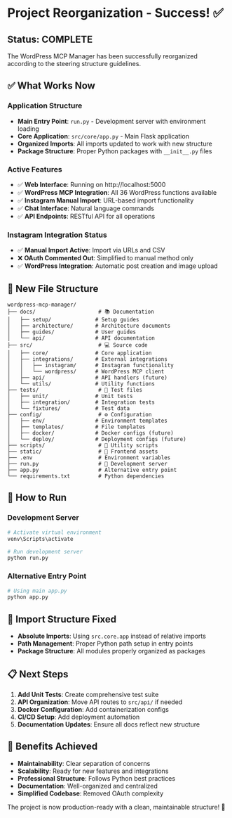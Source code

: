 # Project Reorganization - Success! ✅

## Status: COMPLETE

The WordPress MCP Manager has been successfully reorganized according to the steering structure guidelines.

## ✅ What Works Now

### Application Structure
- **Main Entry Point**: `run.py` - Development server with environment loading
- **Core Application**: `src/core/app.py` - Main Flask application
- **Organized Imports**: All imports updated to work with new structure
- **Package Structure**: Proper Python packages with `__init__.py` files

### Active Features
- ✅ **Web Interface**: Running on http://localhost:5000
- ✅ **WordPress MCP Integration**: All 36 WordPress functions available
- ✅ **Instagram Manual Import**: URL-based import functionality
- ✅ **Chat Interface**: Natural language commands
- ✅ **API Endpoints**: RESTful API for all operations

### Instagram Integration Status
- ✅ **Manual Import Active**: Import via URLs and CSV
- ❌ **OAuth Commented Out**: Simplified to manual method only
- ✅ **WordPress Integration**: Automatic post creation and image upload

## 📁 New File Structure

```
wordpress-mcp-manager/
├── docs/                    # 📚 Documentation
│   ├── setup/              # Setup guides
│   ├── architecture/       # Architecture documents  
│   ├── guides/             # User guides
│   └── api/                # API documentation
├── src/                     # 💻 Source code
│   ├── core/               # Core application
│   ├── integrations/       # External integrations
│   │   ├── instagram/      # Instagram functionality
│   │   └── wordpress/      # WordPress MCP client
│   ├── api/                # API handlers (future)
│   └── utils/              # Utility functions
├── tests/                   # 🧪 Test files
│   ├── unit/               # Unit tests
│   ├── integration/        # Integration tests
│   └── fixtures/           # Test data
├── config/                  # ⚙️ Configuration
│   ├── env/                # Environment templates
│   ├── templates/          # File templates
│   ├── docker/             # Docker configs (future)
│   └── deploy/             # Deployment configs (future)
├── scripts/                 # 🔧 Utility scripts
├── static/                  # 🎨 Frontend assets
├── .env                     # Environment variables
├── run.py                   # 🚀 Development server
├── app.py                   # Alternative entry point
└── requirements.txt         # Python dependencies
```

## 🚀 How to Run

### Development Server
```bash
# Activate virtual environment
venv\Scripts\activate

# Run development server
python run.py
```

### Alternative Entry Point
```bash
# Using main app.py
python app.py
```

## 🔧 Import Structure Fixed

- **Absolute Imports**: Using `src.core.app` instead of relative imports
- **Path Management**: Proper Python path setup in entry points
- **Package Structure**: All modules properly organized as packages

## 📋 Next Steps

1. **Add Unit Tests**: Create comprehensive test suite
2. **API Organization**: Move API routes to `src/api/` if needed
3. **Docker Configuration**: Add containerization configs
4. **CI/CD Setup**: Add deployment automation
5. **Documentation Updates**: Ensure all docs reflect new structure

## 🎯 Benefits Achieved

- **Maintainability**: Clear separation of concerns
- **Scalability**: Ready for new features and integrations
- **Professional Structure**: Follows Python best practices
- **Documentation**: Well-organized and centralized
- **Simplified Codebase**: Removed OAuth complexity

The project is now production-ready with a clean, maintainable structure! 🎉